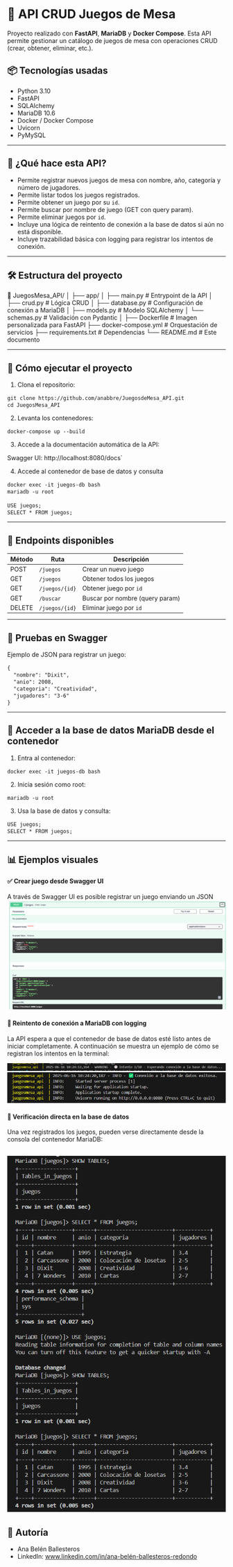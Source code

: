 # 🎲 API CRUD Juegos de Mesa

Proyecto realizado con **FastAPI**, **MariaDB** y **Docker Compose**. Esta API permite gestionar un catálogo de juegos de mesa con operaciones CRUD (crear, obtener, eliminar, etc.).

## 📦 Tecnologías usadas

- Python 3.10
- FastAPI
- SQLAlchemy
- MariaDB 10.6
- Docker / Docker Compose
- Uvicorn
- PyMySQL

---

## 🧠 ¿Qué hace esta API?

- Permite registrar nuevos juegos de mesa con nombre, año, categoría y número de jugadores.
- Permite listar todos los juegos registrados.
- Permite obtener un juego por su `id`.
- Permite buscar por nombre de juego (GET con query param).
- Permite eliminar juegos por `id`.
- Incluye una lógica de reintento de conexión a la base de datos si aún no está disponible.
- Incluye trazabilidad básica con logging para registrar los intentos de conexión.

---

## 🛠 Estructura del proyecto
📁 JuegosMesa_API/
│
├── app/
│ ├── main.py # Entrypoint de la API
│ ├── crud.py # Lógica CRUD
│ ├── database.py # Configuración de conexión a MariaDB
│ ├── models.py # Modelo SQLAlchemy
│ └── schemas.py # Validación con Pydantic
│
├── Dockerfile # Imagen personalizada para FastAPI
├── docker-compose.yml # Orquestación de servicios
├── requirements.txt # Dependencias
└── README.md # Este documento

---

## 🚀 Cómo ejecutar el proyecto

1. Clona el repositorio:

```
git clone https://github.com/anabbre/JuegosdeMesa_API.git
cd JuegosMesa_API
```

2. Levanta los contenedores:

```
docker-compose up --build
```

3. Accede a la documentación automática de la API:

Swagger UI: http://localhost:8080/docs`

4. Accede al contenedor de base de datos y consulta
```
docker exec -it juegos-db bash
mariadb -u root

USE juegos;
SELECT * FROM juegos;
```

---

## 📂 Endpoints disponibles

| Método | Ruta           | Descripción                     |
| ------ | -------------- | ------------------------------- |
| POST   | `/juegos`      | Crear un nuevo juego            |
| GET    | `/juegos`      | Obtener todos los juegos        |
| GET    | `/juegos/{id}` | Obtener juego por `id`          |
| GET    | `/buscar`      | Buscar por nombre (query param) |
| DELETE | `/juegos/{id}` | Eliminar juego por `id`         |

---

## 🧪 Pruebas en Swagger
Ejemplo de JSON para registrar un juego:
```
{
  "nombre": "Dixit",
  "anio": 2008,
  "categoria": "Creatividad",
  "jugadores": "3-6"
}
```

---

## 🐳 Acceder a la base de datos MariaDB desde el contenedor

1. Entra al contenedor:
```
docker exec -it juegos-db bash
```

2. Inicia sesión como root:
```
mariadb -u root
```

3. Usa la base de datos y consulta:
```
USE juegos;
SELECT * FROM juegos;
```


---

## 📊 Ejemplos visuales 

#### ✅ Crear juego desde Swagger UI
A través de Swagger UI es posible registrar un juego enviando un JSON
![alt text](image-1.png)

#### 🔁 Reintento de conexión a MariaDB con logging
La API espera a que el contenedor de base de datos esté listo antes de iniciar completamente.
A continuación se muestra un ejemplo de cómo se registran los intentos en la terminal:

![alt text](image-3.png)
![alt text](image-4.png)

#### 📂 Verificación directa en la base de datos
Una vez registrados los juegos, pueden verse directamente desde la consola del contenedor MariaDB:

![alt text](image-2.png)
---

## 👤 Autoría
- Ana Belén Ballesteros 
- LinkedIn: www.linkedin.com/in/ana-belén-ballesteros-redondo
